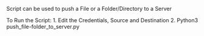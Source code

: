 Script can be used to push a File or a Folder/Directory to a Server 

To Run the Script:
	1. Edit the Credentials, Source and Destination 
        2. Python3 push_file-folder_to_server.py
